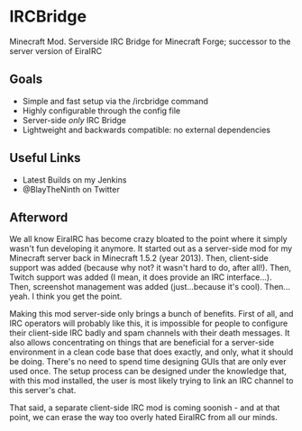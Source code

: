 # IRCBridge
Minecraft Mod. Serverside IRC Bridge for Minecraft Forge; successor to the server version of EiraIRC

## Goals
* Simple and fast setup via the /ircbridge command
* Highly configurable through the config file
* Server-side *only* IRC Bridge
* Lightweight and backwards compatible: no external dependencies

## Useful Links
* Latest Builds on my Jenkins
* @BlayTheNinth on Twitter

## Afterword
We all know EiraIRC has become crazy bloated to the point where it simply wasn't fun developing it anymore.
It started out as a server-side mod for my Minecraft server back in Minecraft 1.5.2 (year 2013).
Then, client-side support was added (because why not? it wasn't hard to do, after all!).
Then, Twitch support was added (I mean, it does provide an IRC interface...).
Then, screenshot management was added (just...because it's cool).
Then... yeah. I think you get the point.

Making this mod server-side only brings a bunch of benefits. First of all, and IRC operators will probably like this,
it is impossible for people to configure their client-side IRC badly and spam channels with their death messages.
It also allows concentrating on things that are beneficial for a server-side environment in a clean code base that does
exactly, and only, what it should be doing. There's no need to spend time designing GUIs that are only ever used once.
The setup process can be designed under the knowledge that, with this mod installed, the user is most likely trying to
link an IRC channel to this server's chat.

That said, a separate client-side IRC mod is coming soonish - and at that point, we can erase the way too overly hated
EiraIRC from all our minds.